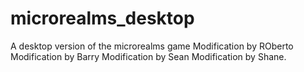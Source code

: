 # microrealms_desktop
A desktop version of the microrealms game
Modification by ROberto
Modification by Barry
Modification by Sean
Modification by Shane.